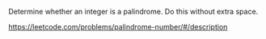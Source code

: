 Determine whether an integer is a palindrome. Do this without extra space.




https://leetcode.com/problems/palindrome-number/#/description

